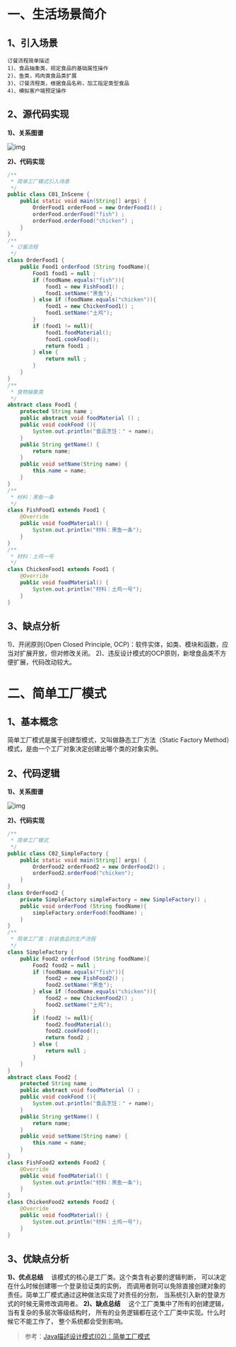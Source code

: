 # 一、生活场景简介 

## 1、引入场景

```
订餐流程简单描述
1)、食品抽象类，规定食品的基础属性操作
2)、鱼类，鸡肉类食品类扩展
3)、订餐流程类，根据食品名称，加工指定类型食品
4)、模拟客户端预定操作
```

## 2、源代码实现

**1)、关系图谱**

![img](https://mmbiz.qpic.cn/mmbiz_png/uUIibyNXbAvDNefUqnR8eMq2ELclAUJuNTia4NwLNbAeQBfxpCJXicxiayAJhZEsqBeH2pCVibvib73anVo2xMBYr7VA/640?wx_fmt=png&tp=webp&wxfrom=5&wx_lazy=1&wx_co=1)

**2)、代码实现**

```java
/**
 * 简单工厂模式引入场景
 */
public class C01_InScene {
    public static void main(String[] args) {
        OrderFood1 orderFood = new OrderFood1() ;
        orderFood.orderFood("fish") ;
        orderFood.orderFood("chicken") ;
    }
}
/**
 * 订餐流程
 */
class OrderFood1 {
    public Food1 orderFood (String foodName){
        Food1 food1 = null ;
        if (foodName.equals("fish")){
            food1 = new FishFood1() ;
            food1.setName("黑鱼");
        } else if (foodName.equals("chicken")){
            food1 = new ChickenFood1() ;
            food1.setName("土鸡");
        }
        if (food1 != null){
            food1.foodMaterial();
            food1.cookFood();
            return food1 ;
        } else {
            return null ;
        }
    }
}
/**
 * 食物抽象类
 */
abstract class Food1 {
    protected String name ;
    public abstract void foodMaterial () ;
    public void cookFood (){
        System.out.println("食品烹饪：" + name);
    }
    public String getName() {
        return name;
    }
    public void setName(String name) {
        this.name = name;
    }
}
/**
 * 材料：黑鱼一条
 */
class FishFood1 extends Food1 {
    @Override
    public void foodMaterial() {
        System.out.println("材料：黑鱼一条");
    }
}
/**
 * 材料：土鸡一号
 */
class ChickenFood1 extends Food1 {
    @Override
    public void foodMaterial() {
        System.out.println("材料：土鸡一号");
    }
}
```

## 3、缺点分析

1)、开闭原则(Open Closed Principle, OCP)：软件实体，如类、模块和函数，应当对扩展开放，但对修改关闭。
2)、违反设计模式的OCP原则，新增食品类不方便扩展，代码改动较大。

# 二、简单工厂模式 

## 1、基本概念

简单工厂模式是属于创建型模式，又叫做静态工厂方法（Static Factory Method）模式，是由一个工厂对象决定创建出哪个类的对象实例。

## 2、代码逻辑

**1)、关系图谱**

![img](https://mmbiz.qpic.cn/mmbiz_png/uUIibyNXbAvDNefUqnR8eMq2ELclAUJuNSJXNOvSNc4hAnPTIN0dExGmSeQAlcBdrLaxpgoezGESQ78Ata44iaug/640?wx_fmt=png&tp=webp&wxfrom=5&wx_lazy=1&wx_co=1)

**2)、代码实现**

```java
/**
 * 简单工厂模式
 */
public class C02_SimpleFactory {
    public static void main(String[] args) {
        OrderFood2 orderFood2 = new OrderFood2() ;
        orderFood2.orderFood("chicken");
    }
}
class OrderFood2 {
    private SimpleFactory simpleFactory = new SimpleFactory() ;
    public void orderFood (String foodName){
        simpleFactory.orderFood(foodName) ;
    }
}
/**
 * 简单工厂类：封装食品的生产流程
 */
class SimpleFactory {
    public Food2 orderFood (String foodName){
        Food2 food2 = null ;
        if (foodName.equals("fish")){
            food2 = new FishFood2() ;
            food2.setName("黑鱼");
        } else if (foodName.equals("chicken")){
            food2 = new ChickenFood2() ;
            food2.setName("土鸡");
        }
        if (food2 != null){
            food2.foodMaterial();
            food2.cookFood();
            return food2 ;
        } else {
            return null ;
        }
    }
}
abstract class Food2 {
    protected String name ;
    public abstract void foodMaterial () ;
    public void cookFood (){
        System.out.println("食品烹饪：" + name);
    }
    public String getName() {
        return name;
    }
    public void setName(String name) {
        this.name = name;
    }
}
class FishFood2 extends Food2 {
    @Override
    public void foodMaterial() {
        System.out.println("材料：黑鱼一条");
    }
}
class ChickenFood2 extends Food2 {
    @Override
    public void foodMaterial() {
        System.out.println("材料：土鸡一号");
    }
}
```

## 3、优缺点分析

**1)、优点总结**
　该模式的核心是工厂类。这个类含有必要的逻辑判断，
可以决定在什么时候创建哪一个登录验证类的实例，
而调用者则可以免除直接创建对象的责任。简单工厂模式通过这种做法实现了对责任的分割，
当系统引入新的登录方式的时候无需修改调用者。
**2)、缺点总结**
　这个工厂类集中了所有的创建逻辑，当有复杂的多层次等级结构时，
所有的业务逻辑都在这个工厂类中实现。什么时候它不能工作了，
整个系统都会受到影响。

>  参考：[Java描述设计模式(02)：简单工厂模式](https://mp.weixin.qq.com/s/WV-YzwfRhxd_SYj2MuruXQ)